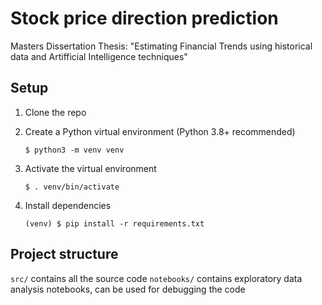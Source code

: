 # Stock price direction prediction

Masters Dissertation Thesis: "Estimating Financial Trends using historical data and Artifficial Intelligence techniques"

## Setup

1.  Clone the repo
2.  Create a Python virtual environment (Python 3.8+ recommended)

        $ python3 -m venv venv

3.  Activate the virtual environment

        $ . venv/bin/activate

4.  Install dependencies

        (venv) $ pip install -r requirements.txt

## Project structure

`src/` contains all the source code
`notebooks/` contains exploratory data analysis notebooks, can be used for debugging the code

